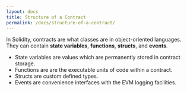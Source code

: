 ```yaml
---
layout: docs
title: Structure of a Contract
permalink: /docs/structure-of-a-contract/
---
```


In Solidity, contracts are what classes are in object-oriented languages.
They can contain **state variables**, **functions**, **structs**, and **events**.

* State variables are values which are permanently stored in contract storage.
* Functions are are the executable units of code within a contract.
* Structs are custom defined types.
* Events are convenience interfaces with the EVM logging facilities.
